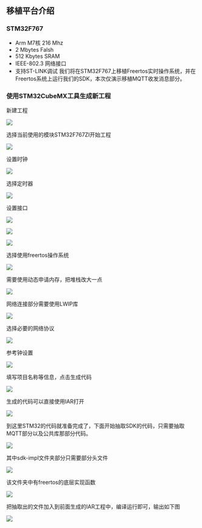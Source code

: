 
## 移植平台介绍

### STM32F767
* Arm M7核 216 Mhz
* 2 Mbytes Falsh
* 512 Kbytes SRAM 
* IEEE-802.3 网络接口
* 支持ST-LINK调试
我们将在STM32F767上移植Freertos实时操作系统，并在Freertos系统上运行我们的SDK，本次仅演示移植MQTT收发消息部分。

### 使用STM32CubeMX工具生成新工程
新建工程

![](../../images/STM32新建工程.png)

选择当前使用的模块STM32F767ZI开始工程

![](../../images/STM32选择芯片.png)

设置时钟

![](../../images/SYS设置时钟.png)

选择定时器

![](../../images/SYS选择定时器.png)

设置接口

![](../../images/Connect设置网络.png)

![](../../images/connect设置调试串口.png)

![](../../images/connect设置USB.png)

选择使用freertos操作系统

![](../../images/操作系统freertos.png)

需要使用动态申请内存，把堆栈改大一点

![](../../images/操作系统动态申请内存.png)

网络连接部分需要使用LWIP库

![](../../images/使能LWIP.png)

选择必要的网络协议

![](../../images/协议选择.png)

参考钟设置

![](../../images/时钟选择.png)

填写项目名称等信息，点击生成代码

![](../../images/填写项目信息.png)

生成的代码可以直接使用IAR打开

![](../../images/打开工程.png)

到这里STM32的代码就准备完成了，下面开始抽取SDK的代码，只需要抽取MQTT部分以及公共库那部分代码。

![](../../images/MQTT抽取代码.png)

其中sdk-impl文件夹部分只需要部分头文件

![](../../images/sdk-impl部分.png)

该文件夹中有freertos的底层实现函数

![](../../images/MQTT抽取代码操作系统部分.png)

把抽取出的文件加入到前面生成的IAR工程中，编译运行即可，输出如下图

![](../../images/打印输出.png)
